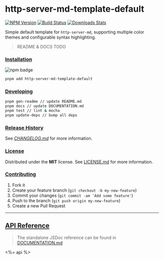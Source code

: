 # http-server-md-template-default

[![NPM Version][npm-image]][npm-url]
[![Build Status][travis-image]][travis-url]
[![Downloads Stats][npm-downloads]][npm-url]

Simple default template for `http-server-md`, supporting multiple color
themes and configurable syntax highlighting.

> README & DOCS TODO

### [Installation](#installation)
![npm badge](https://nodei.co/npm/http-server-md.png?downloads=true&downloadRank=true&stars=true)

```bash
pnpm add http-server-md-template-default
```

### [Developing](#developing)

```bash
pnpm gen-readme // update README.md
pnpm docs // update DOCUMENTATION.md
pnpm test // lint & mocha
pnpm update-deps // bump all deps
```

### [Release History](#release_history)

See *[CHANGELOG.md](CHANGELOG.md)* for more information.

### [License](#license)

Distributed under the **MIT** license. See [LICENSE.md](LICENSE.md) for more information.

### [Contributing](#contributing)

1. Fork it
2. Create your feature branch (`git checkout -b my-new-feature`)
3. Commit your changes (`git commit -am 'Add some feature'`)
4. Push to the branch (`git push origin my-new-feature`)
5. Create a new Pull Request

---

## [API Reference](#api_reference)

> The standalone JSDoc reference can be found in [DOCUMENTATION.md](DOCUMENTATION.md)

<%= api %>

<!-- Markdown link & img dfn's -->
[npm-image]: https://img.shields.io/npm/v/http-server-md-template-default.svg?style=flat-square
[npm-url]: https://npmjs.org/package/http-server-md-template-default
[npm-downloads]: https://img.shields.io/npm/dm/http-server-md-template-default.svg?style=flat-square
[travis-image]: https://img.shields.io/travis/f3rno64/http-server-md-template-default/master.svg?style=flat-square
[travis-url]: https://travis-ci.org/f3rno64/http-server-md-template-default

